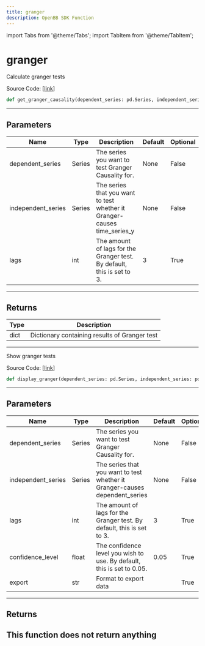 ```yaml
---
title: granger
description: OpenBB SDK Function
---
```


import Tabs from '@theme/Tabs';
import TabItem from '@theme/TabItem';

# granger

<Tabs>
<TabItem value="model" label="Model" default>

Calculate granger tests

Source Code: [[link](https://github.com/OpenBB-finance/OpenBBTerminal/tree/main/openbb_terminal/econometrics/econometrics_model.py#L210)]
```python
def get_granger_causality(dependent_series: pd.Series, independent_series: pd.Series, lags: int = 3) -> dict
```
---
## Parameters
| Name | Type | Description | Default | Optional |
| ---- | ---- | ----------- | ------- | -------- |
| dependent_series | Series | The series you want to test Granger Causality for. | None | False |
| independent_series | Series | The series that you want to test whether it Granger-causes time_series_y | None | False |
| lags | int | The amount of lags for the Granger test. By default, this is set to 3. | 3 | True |

---
## Returns
| Type | Description |
| ---- | ----------- |
| dict | Dictionary containing results of Granger test |
---


</TabItem>
<TabItem value="view" label="View">

Show granger tests

Source Code: [[link](https://github.com/OpenBB-finance/OpenBBTerminal/tree/main/openbb_terminal/econometrics/econometrics_view.py#L247)]
```python
def display_granger(dependent_series: pd.Series, independent_series: pd.Series, lags: int = 3, confidence_level: float = 0.05, export: str = "") -> None
```
---
## Parameters
| Name | Type | Description | Default | Optional |
| ---- | ---- | ----------- | ------- | -------- |
| dependent_series | Series | The series you want to test Granger Causality for. | None | False |
| independent_series | Series | The series that you want to test whether it Granger-causes dependent_series | None | False |
| lags | int | The amount of lags for the Granger test. By default, this is set to 3. | 3 | True |
| confidence_level | float | The confidence level you wish to use. By default, this is set to 0.05. | 0.05 | True |
| export | str | Format to export data |  | True |

---
## Returns
This function does not return anything
---


</TabItem>
</Tabs>